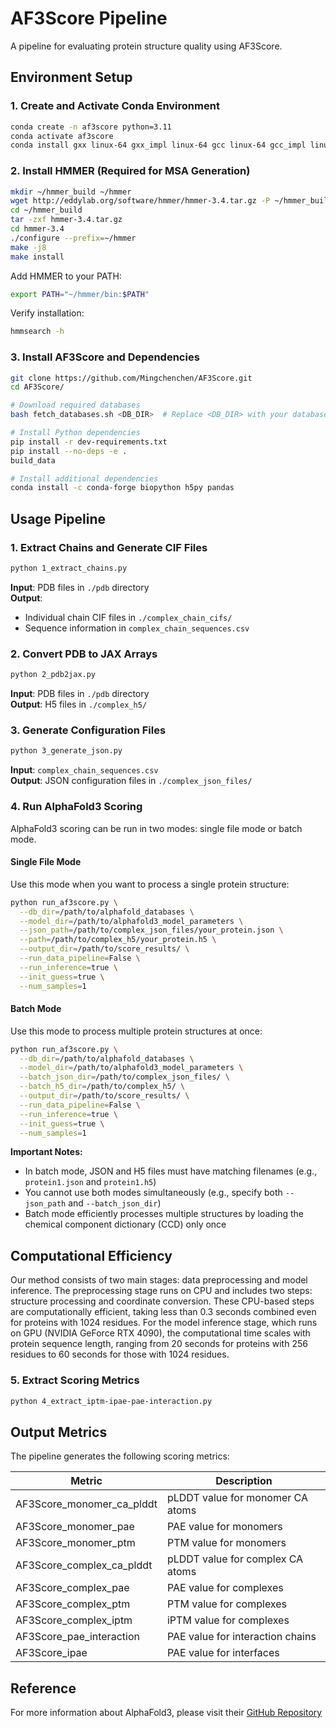 # AF3Score Pipeline

A pipeline for evaluating protein structure quality using AF3Score.

## Environment Setup

### 1. Create and Activate Conda Environment
```bash
conda create -n af3score python=3.11
conda activate af3score
conda install gxx linux-64 gxx_impl linux-64 gcc linux-64 gcc_impl linux-64-13.2.0
```

### 2. Install HMMER (Required for MSA Generation)
```bash
mkdir ~/hmmer_build ~/hmmer
wget http://eddylab.org/software/hmmer/hmmer-3.4.tar.gz -P ~/hmmer_build
cd ~/hmmer_build
tar -zxf hmmer-3.4.tar.gz
cd hmmer-3.4
./configure --prefix=~/hmmer
make -j8
make install
```

Add HMMER to your PATH:
```bash
export PATH="~/hmmer/bin:$PATH"
```

Verify installation:
```bash
hmmsearch -h
```

### 3. Install AF3Score and Dependencies
```bash
git clone https://github.com/Mingchenchen/AF3Score.git
cd AF3Score/

# Download required databases
bash fetch_databases.sh <DB_DIR>  # Replace <DB_DIR> with your database directory

# Install Python dependencies
pip install -r dev-requirements.txt
pip install --no-deps -e .
build_data

# Install additional dependencies
conda install -c conda-forge biopython h5py pandas
```

## Usage Pipeline

### 1. Extract Chains and Generate CIF Files
```bash
python 1_extract_chains.py
```
**Input**: PDB files in `./pdb` directory  
**Output**: 
- Individual chain CIF files in `./complex_chain_cifs/`
- Sequence information in `complex_chain_sequences.csv`

### 2. Convert PDB to JAX Arrays
```bash
python 2_pdb2jax.py
```
**Input**: PDB files in `./pdb` directory  
**Output**: H5 files in `./complex_h5/`

### 3. Generate Configuration Files
```bash
python 3_generate_json.py
```
**Input**: `complex_chain_sequences.csv`  
**Output**: JSON configuration files in `./complex_json_files/`

### 4. Run AlphaFold3 Scoring

AlphaFold3 scoring can be run in two modes: single file mode or batch mode.

#### Single File Mode

Use this mode when you want to process a single protein structure:

```bash
python run_af3score.py \
  --db_dir=/path/to/alphafold_databases \
  --model_dir=/path/to/alphafold3_model_parameters \
  --json_path=/path/to/complex_json_files/your_protein.json \
  --path=/path/to/complex_h5/your_protein.h5 \
  --output_dir=/path/to/score_results/ \
  --run_data_pipeline=False \
  --run_inference=true \
  --init_guess=true \
  --num_samples=1
```

#### Batch Mode

Use this mode to process multiple protein structures at once:

```bash
python run_af3score.py \
  --db_dir=/path/to/alphafold_databases \
  --model_dir=/path/to/alphafold3_model_parameters \
  --batch_json_dir=/path/to/complex_json_files/ \
  --batch_h5_dir=/path/to/complex_h5/ \
  --output_dir=/path/to/score_results/ \
  --run_data_pipeline=False \
  --run_inference=true \
  --init_guess=true \
  --num_samples=1
```

**Important Notes:**
- In batch mode, JSON and H5 files must have matching filenames (e.g., `protein1.json` and `protein1.h5`)
- You cannot use both modes simultaneously (e.g., specify both `--json_path` and `--batch_json_dir`)
- Batch mode efficiently processes multiple structures by loading the chemical component dictionary (CCD) only once

## Computational Efficiency

Our method consists of two main stages: data preprocessing and model inference. The preprocessing stage runs on CPU and includes two steps: structure processing and coordinate conversion. These CPU-based steps are computationally efficient, taking less than 0.3 seconds combined even for proteins with 1024 residues. For the model inference stage, which runs on GPU (NVIDIA GeForce RTX 4090), the computational time scales with protein sequence length, ranging from 20 seconds for proteins with 256 residues to 60 seconds for those with 1024 residues.

### 5. Extract Scoring Metrics
```bash
python 4_extract_iptm-ipae-pae-interaction.py
```

## Output Metrics

The pipeline generates the following scoring metrics:

| Metric | Description |
|--------|-------------|
| AF3Score_monomer_ca_plddt | pLDDT value for monomer CA atoms |
| AF3Score_monomer_pae | PAE value for monomers |
| AF3Score_monomer_ptm | PTM value for monomers |
| AF3Score_complex_ca_plddt | pLDDT value for complex CA atoms |
| AF3Score_complex_pae | PAE value for complexes |
| AF3Score_complex_ptm | PTM value for complexes |
| AF3Score_complex_iptm | iPTM value for complexes |
| AF3Score_pae_interaction | PAE value for interaction chains |
| AF3Score_ipae | PAE value for interfaces |

## Reference

For more information about AlphaFold3, please visit their [GitHub Repository](https://github.com/google-deepmind/alphafold3)